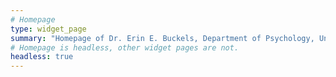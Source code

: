 ```yaml
---
# Homepage
type: widget_page
summary: "Homepage of Dr. Erin E. Buckels, Department of Psychology, University of Winnipeg"
# Homepage is headless, other widget pages are not.
headless: true
---
```

